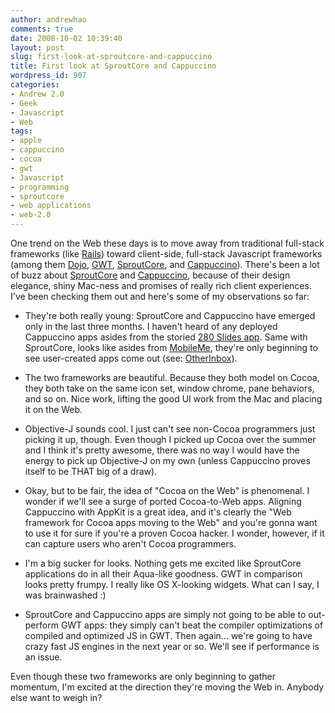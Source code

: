 ```yaml
---
author: andrewhao
comments: true
date: 2008-10-02 10:39:40
layout: post
slug: first-look-at-sproutcore-and-cappuccino
title: First look at SproutCore and Cappuccino
wordpress_id: 907
categories:
- Andrew 2.0
- Geek
- Javascript
- Web
tags:
- apple
- cappuccino
- cocoa
- gwt
- Javascript
- programming
- sproutcore
- web applications
- web-2.0
---
```


One trend on the Web these days is to move away from traditional full-stack frameworks (like [Rails](http://rubyonrails.org)) toward client-side, full-stack Javascript frameworks (among them [Dojo](http://dojotoolkit.org/), [GWT](http://code.google.com/webtoolkit/), [SproutCore](http://sproutcore.com), and [Cappuccino](http://cappuccino.org)). There's been a lot of buzz about [SproutCore](http://www.sproutcore.com) and [Cappuccino](http://www.cappuccino.org), because of their design elegance, shiny Mac-ness and promises of really rich client experiences. I've been checking them out and here's some of my observations so far:



	
  * They're both really young: SproutCore and Cappuccino have emerged only in the last three months. I haven't heard of any deployed Cappuccino apps asides from the storied [280 Slides app](http://280slides.com/). Same with SproutCore, looks like asides from [MobileMe](http://www.me.com), they're only beginning to see user-created apps come out (see: [OtherInbox](http://blog.otherinbox.com/)).

	
  * The two frameworks are beautiful. Because they both model on Cocoa, they both take on the same icon set, window chrome, pane behaviors, and so on. Nice work, lifting the good UI work from the Mac and placing it on the Web.

	
  * Objective-J sounds cool. I just can't see non-Cocoa programmers just picking it up, though. Even though I picked up Cocoa over the summer and I think it's pretty awesome, there was no way I would have the energy to pick up Objective-J on my own (unless Cappuccino proves itself to be THAT big of a draw).

	
  * Okay, but to be fair, the idea of "Cocoa on the Web" is phenomenal. I wonder if we'll see a surge of ported Cocoa-to-Web apps. Aligning Cappuccino with AppKit is a great idea, and it's clearly the "Web framework for Cocoa apps moving to the Web" and you're gonna want to use it for sure if you're a proven Cocoa hacker. I wonder, however, if it can capture users who aren't Cocoa programmers.

	
  * I'm a big sucker for looks. Nothing gets me excited like SproutCore applications do in all their Aqua-like goodness. GWT in comparison looks pretty frumpy. I really like OS X-looking widgets. What can I say, I was brainwashed :)

	
  * SproutCore and Cappuccino apps are simply not going to be able to out-perform GWT apps: they simply can't beat the compiler optimizations of compiled and optimized JS in GWT. Then again... we're going to have crazy fast JS engines in the next year or so. We'll see if performance is an issue.


Even though these two frameworks are only beginning to gather momentum, I'm excited at the direction they're moving the Web in. Anybody else want to weigh in?
